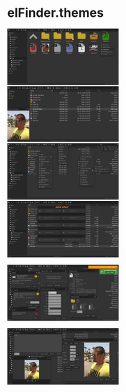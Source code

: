 # elFinder.themes

<a href="https://github.com/johnfort/elFinder.themes/raw/master/Screenshorts/Main-view-icons.png" target="_blank"><img src="https://github.com/johnfort/elFinder.themes/raw/master/Screenshorts/Main-view-icons.png" width="256"/></a>
<a href="https://github.com/johnfort/elFinder.themes/raw/master/Screenshorts/Main-view-list.png" target="_blank"><img src="https://github.com/johnfort/elFinder.themes/raw/master/Screenshorts/Main-view-list.png" width="256"/></a>
<a href="https://github.com/johnfort/elFinder.themes/raw/master/Screenshorts/Contextmenu.png" target="_blank"><img src="https://github.com/johnfort/elFinder.themes/raw/master/Screenshorts/Contextmenu.png" width="256"/></a>
<a href="https://github.com/johnfort/elFinder.themes/raw/master/Screenshorts/Dialogs-notify.png" target="_blank"><img src="https://github.com/johnfort/elFinder.themes/raw/master/Screenshorts/Dialogs-notify.png" width="256"/></a>

<a href="https://github.com/johnfort/elFinder.themes/raw/master/Screenshorts/Dialogs.png" target="_blank"><img src="https://github.com/johnfort/elFinder.themes/raw/master/Screenshorts/Dialogs.png" width="256"/></a>

<a href="https://github.com/johnfort/elFinder.themes/raw/master/Screenshorts/Dialogs_2.png" target="_blank"><img src="https://github.com/johnfort/elFinder.themes/raw/master/Screenshorts/Dialogs_2.png" width="256"/></a>
